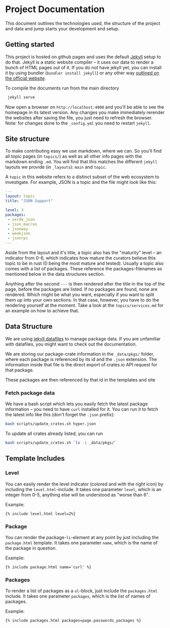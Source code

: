# Project Documentation

This document outlines the technologies used, the structure of the project and data and jump starts your development and setup.

## Getting started

This project is hosted on github pages and uses the default [Jekyll](http://www.jekyll.rb) setup to do that. Jekyll is a static website compiler – it uses our data to render a bunch of HTML pages out of it. If you do not have jekyll yet, you can install it by using bundler (`bundler install jekyll`) or any other way [outlined on the official website](http://jekyllrb.com/docs/installation/).

To compile the documents run from the main directory

```bash
 jekyll serve
```

Now open a browser on `http://localhost:4000` and you'll be able to see the homepage in its latest version. Any changes you make immediately rerender the websites after saving the file, you just need to refresh the browser. Note: for changes done to the `_config.yml` you need to restart `jekyll`.

## Site structure

To make contributing easy we use markdown, where we can. So you'll find all topic pages (in `topics/`) as well as all other info pages with the markdown ending `.md`. You will find that this matches the different `jekyll` layouts we provide (in `_layouts`): `main` and `topic`.

A `topic` in this website refers to a distinct subset of the web ecosystem to investigate. For example, JSON is a topic and the file might look like this:

```yaml
---
layout: topic
title: "JSON Support"

level: 3
packages:
 - serde_json
 - json_macros
 - jsonway
 - weakjson
 - jsonrpc
---
```

Aside from the layout and it's title, a topic also has the "maturity" level – an indicator from 0-6, which indicates how mature the curators believe this topic to be in rust (0 being the most mature and tested). Usually a topic also comes with a list of packages. These reference the packages-filenames as mentioned below in the data structures section.

Anything after the second `---` is then rendered after the title in the top of the page, before the packages are listed. If no packages are found, none are rendered. Which might be what you want, especially if you want to split them up into your own sections. In that case, however, you have to do the rendering yourself at the moment. Take a look at the `topics/services.md` for an example on how to achieve that.


## Data Structure

We are using [jekyll datafiles](http://jekyllrb.com/docs/datafiles/) to manage package data. If you are unfamiliar with datafiles, you might want to check out the documentation.

We are storing our package-crate information in the `_data/pkgs/` folder, where each package is referenced by its id and the `.json` extension. The information inside that file is the direct export of crates.io API request for that package.

These packages are then referenced by that id in the templates and site

### Fetch package data

We have a bash script which lets you easily fetch the latest package information – you need to have `curl` installed for it. You can run it to fetch the latest info like this (don't forget the `.json` prefix):

```bash
bash scripts/update_crates.sh hyper.json
```

To update all crates already listed, you can run

```bash
bash scripts/update_crates.sh `ls -1 _data/pkgs/`
```


## Template Includes

### Level

You can easily render the level indicator (colored and with the right icon) by including the `level.html`-include. It takes one parameter `level`, which is an integer from 0-5, anything else will be understood as "worse than 6".

Example:

```liquid
{% include level.html level=2%}
```


### Package

You can render the package-`li`-element at any point by just including the `package.html` template. It takes one parameter `name`, which is the name of the package in question.

Example:

```liquid
{% include package.html name='curl' %}
```

### Packages

To render a list of packages as a `ul`-block, just include the `packages.html` include. It takes one parameter `packages`, which is the list of names of packages.

Example:

```liquid
{% include packages.html packages=page.passwords_packages %}
```
